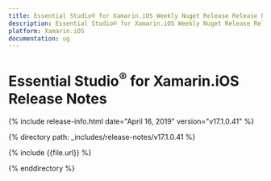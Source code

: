 ```yaml
---
title: Essential Studio® for Xamarin.iOS Weekly Nuget Release Release Notes  
description: Essential Studio® for Xamarin.iOS Weekly Nuget Release Release Notes  
platform: Xamarin.iOS
documentation: ug
---
```


# Essential Studio<sup>®</sup> for Xamarin.iOS  Release Notes  

{% include release-info.html date="April 16, 2019"  version="v17.1.0.41" %} 


{% directory path: _includes/release-notes/v17.1.0.41 %}

{% include {{file.url}} %}

{% enddirectory %}
